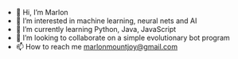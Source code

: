 - 👋 Hi, I’m Marlon
- 👀 I’m interested in machine learning, neural nets and AI
- 🌱 I’m currently learning Python, Java, JavaScript
- 💞️ I’m looking to collaborate on a simple evolutionary bot program
- 📫 How to reach me marlonmountjoy@gmail.com

<!---
marlonmountjoy/marlonmountjoy is a ✨ special ✨ repository because its `README.md` (this file) appears on your GitHub profile.
You can click the Preview link to take a look at your changes.
--->
